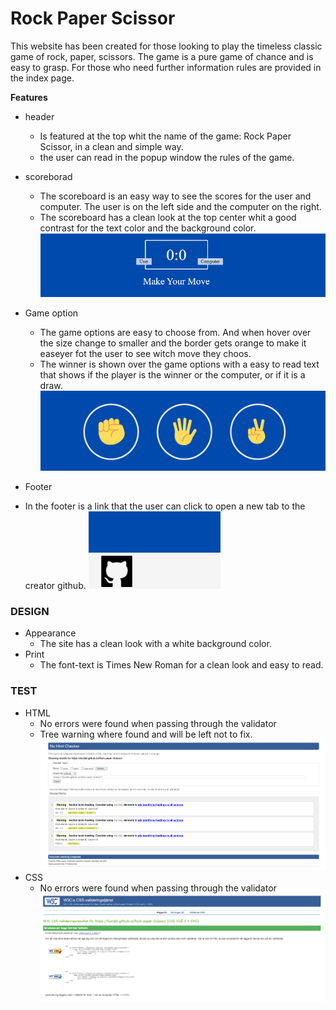 # Rock Paper Scissor 
This website has been created for those looking to play the timeless classic game of rock, paper, scissors. The game is a pure game of chance and is easy to grasp. For those who need further information rules are provided in the index page.

__Features__

 - header
    - Is featured at the top whit the name of the game: Rock Paper Scissor, in a clean and simple way.
    - the user can read in the popup window the rules of the game.

- scoreborad
    - The scoreboard is an easy way to see the scores for the user and computer. The user is on the left side and the computer on the right.
    - The scoreboard has a clean look at the top center whit a good contrast for the text color and the background color. 
    ![image](document/scorebord.png)

- Game option
    - The game options are easy to choose from. And when hover over the size change to smaller and the border gets orange to make it easeyer fot the user to see witch move they choos.
    - The winner is shown over the game options with a easy to read text that shows if the player is the winner or the computer, or if it is a draw.
     ![image](document/r-p-s.png)

- Footer
 - In the footer is a link that the user can click to open a new tab to the creator github.
 ![image](document/link.png)
 
### DESIGN
- Appearance
  - The site has a clean look with a white background color.
- Print
  - The font-text is Times New Roman for a clean look and easy to read.

### TEST
- HTML
  - No errors were found when passing through the validator 
  - Tree warning where found and will be left not to fix.
  ![image](document/html-vali-rps.png)
- CSS 
  - No errors were found when passing through the validator 
  ![image](document/css-vali-rps.png)
  

